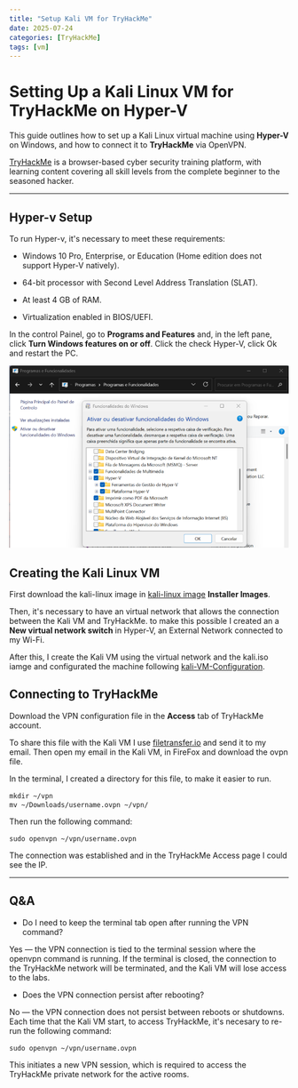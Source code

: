 ```yaml
---
title: "Setup Kali VM for TryHackMe"
date: 2025-07-24
categories: [TryHackMe]
tags: [vm]
---
```


# Setting Up a Kali Linux VM for TryHackMe on Hyper-V

This guide outlines how to set up a Kali Linux virtual machine using **Hyper-V** on Windows, and how to connect it to **TryHackMe** via OpenVPN.

[TryHackMe](https://tryhackme.com/) is a browser-based cyber security training platform, with learning content covering all skill levels from the complete beginner to the seasoned hacker.

---


## Hyper-v Setup

To run Hyper-v, it's necessary to meet these requirements:

- Windows 10 Pro, Enterprise, or Education (Home edition does not support Hyper-V natively).

- 64-bit processor with Second Level Address Translation (SLAT).

- At least 4 GB of RAM.

- Virtualization enabled in BIOS/UEFI.


In the control Painel, go to **Programs and Features** and, in the left pane, click **Turn Windows features on or off**. Click the check Hyper-V, click Ok and restart the PC.

![Hyper-V Settings](../assets/img/painelControl.png)

## Creating the Kali Linux VM

First download the kali-linux image in [kali-linux image](https://www.kali.org/get-kali/#kali-platforms) **Installer Images**.

Then, it's necessary to have an virtual network that allows the connection between the Kali VM and TryHackMe. to make this possible I created an a **New virtual network switch** in Hyper-V, an External Network connected to my Wi-Fi.

After this, I create the Kali VM using the virtual network and the kali.iso iamge and configurated the machine following [kali-VM-Configuration](https://www.kali.org/docs/installation/hard-disk-install/).

## Connecting to TryHackMe

Download the VPN configuration file in the **Access** tab of TryHackMe account. 

To share this file with the Kali VM I use [filetransfer.io](https://filetransfer.io/) and send it to my email. 
Then open my email in the Kali VM, in FireFox and download the ovpn file.

In the terminal, I created a directory for this file, to make it easier to run.
```
mkdir ~/vpn
mv ~/Downloads/username.ovpn ~/vpn/
```

Then run the following command:

```
sudo openvpn ~/vpn/username.ovpn
```
The connection was established and in the TryHackMe Access page I could see the IP.

----

## Q&A

- Do I need to keep the terminal tab open after running the VPN command?

Yes — the VPN connection is tied to the terminal session where the openvpn command is running. If the terminal is closed, the connection to the TryHackMe network will be terminated, and the Kali VM will lose access to the labs.


- Does the VPN connection persist after rebooting? 

No — the VPN connection does not persist between reboots or shutdowns. Each time that the Kali VM start, to access TryHackMe, it's necesary to re-run the following command:

```
sudo openvpn ~/vpn/username.ovpn
```

This initiates a new VPN session, which is required to access the TryHackMe private network for the active rooms.



